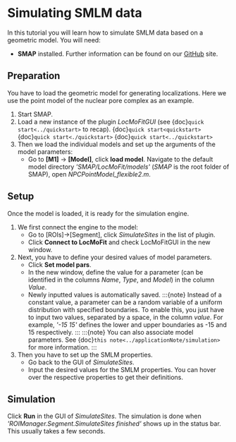 # Simulating SMLM data

In this tutorial you will learn how to simulate SMLM data based on a geometric model. You will need:
* **SMAP** installed. Further information can be found on our [GitHub](https://github.com/jries/SMAP/) site.

## Preparation
You have to load the geometric model for generating localizations. Here we use the point model of the nuclear pore complex as an example.
1. Start SMAP.
2. Load a new instance of the plugin *LocMoFitGUI* (see {doc}`quick start<../quickstart>` to recap).
{doc}`quick start<quickstart>`
{doc}`quick start<./quickstart>`
{doc}`quick start<../quickstart>`
3. Then we load the individual models and set up the arguments of the model parameters:
	* Go to **[M1]** -> **[Model]**, click **load model**. Navigate to the default model directory *'SMAP/LocMoFit/models'* (*SMAP* is the root folder of SMAP), open _NPCPointModel_flexible2.m_.
	
## Setup
Once the model is loaded, it is ready for the simulation engine.
1. We first connect the engine to the model:
	* Go to [ROIs]->[Segment], click *SimulateSites* in the list of plugin.
	* Click **Connect to LocMoFit** and check LocMoFitGUI in the new window.
2. Next, you have to define your desired values of model parameters.
	* Click **Set model pars**.
	* In the new window, define the value for a parameter (can be identified in the columns *Name*, *Type*, and *Model*) in the column *Value*.
	* Newly inputted values is automatically saved.
	:::{note}
	Instead of a constant value, a parameter can be a random variable of a uniform distribution with specified boundaries. To enable this, you just have to input two values, separated by a space, in the column *value*. For example, *'-15 15'* defines the lower and upper boundaries as -15 and 15 respectively.
	:::
	:::{note}
	You can also associate model parameters. See {doc}`this note<../applicationNote/simulation>` for more information.
	:::
3. Then you have to set up the SMLM properties.
	* Go back to the GUI of *SimulateSites*.
	* Input the desired values for the SMLM properties. You can hover over the respective properties to get their definitions.
## Simulation
Click **Run** in the GUI of *SimulateSites*. The simulation is done when *'ROIManager.Segment.SimulateSites finished'* shows up in the status bar. This usually takes a few seconds.
